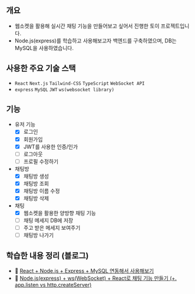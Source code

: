 ## 개요
- 웹소켓을 활용해 실시간 채팅 기능을 만들어보고 싶어서 진행한 토이 프로젝트입니다. <br>
- Node.js(express)를 학습하고 사용해보고자 백엔드를 구축하였으며, DB는 MySQL을 사용하였습니다.

## 사용한 주요 기술 스택
- `React` `Next.js` `Tailwind-CSS` `TypeScript` `WebSocket API`
- `express` `MySQL` `JWT` `ws(websocket library)`

## 기능
- 유저 기능
  - [x] 로그인
  - [x] 회원가입
  - [x] JWT를 사용한 인증/인가
  - [ ] 로그아웃
  - [ ] 프로필 수정하기
- 채팅방
  - [x] 채팅방 생성
  - [x] 채팅방 조회
  - [x] 채팅방 이름 수정
  - [x] 채팅방 삭제
- 채팅
  - [x] 웹소켓을 활용한 양방향 채팅 기능
  - [ ] 채팅 메세지 DB에 저장
  - [ ] 주고 받은 메세지 보여주기
  - [ ] 채팅방 나가기

## 학습한 내용 정리 (블로그)
- 📒 [React + Node.js + Express + MySQL 연동해서 사용해보기](https://soyeori.tistory.com/56)
- 📒 [Node.js(express) + ws(WebSocket) + React로 채팅 기능 만들기 (+. app.listen vs http.createServer)](https://soyeori.tistory.com/57)
  
